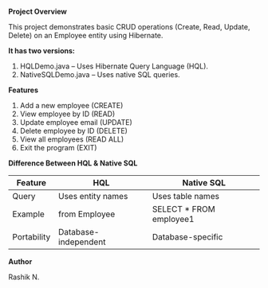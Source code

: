 **Project Overview**

This project demonstrates basic CRUD operations (Create, Read, Update, Delete) on an Employee entity using Hibernate.

**It has two versions:**

1. HQLDemo.java – Uses Hibernate Query Language (HQL).
2. NativeSQLDemo.java – Uses native SQL queries.

**Features**

1. Add a new employee (CREATE)
2. View employee by ID (READ)
3. Update employee email (UPDATE)
4. Delete employee by ID (DELETE)
5. View all employees (READ ALL)
6. Exit the program (EXIT)

**Difference Between HQL & Native SQL**

| Feature     | HQL                  | Native SQL                |
| ----------- | -------------------- | ------------------------- |
| Query       | Uses entity names    | Uses table names          |
| Example     | from Employee      | SELECT * FROM employee1 |
| Portability | Database-independent | Database-specific         |


**Author**

Rashik N.
